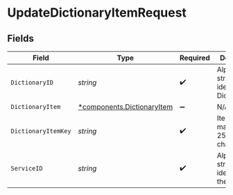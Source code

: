 # UpdateDictionaryItemRequest


## Fields

| Field                                                               | Type                                                                | Required                                                            | Description                                                         | Example                                                             |
| ------------------------------------------------------------------- | ------------------------------------------------------------------- | ------------------------------------------------------------------- | ------------------------------------------------------------------- | ------------------------------------------------------------------- |
| `DictionaryID`                                                      | *string*                                                            | :heavy_check_mark:                                                  | Alphanumeric string identifying a Dictionary.                       | 3vjTN8v1O7nOAY7aNDGOL                                               |
| `DictionaryItem`                                                    | [*components.DictionaryItem](../../models/shared/dictionaryitem.md) | :heavy_minus_sign:                                                  | N/A                                                                 |                                                                     |
| `DictionaryItemKey`                                                 | *string*                                                            | :heavy_check_mark:                                                  | Item key, maximum 256 characters.                                   | test-key                                                            |
| `ServiceID`                                                         | *string*                                                            | :heavy_check_mark:                                                  | Alphanumeric string identifying the service.                        | SU1Z0isxPaozGVKXdv0eY                                               |
